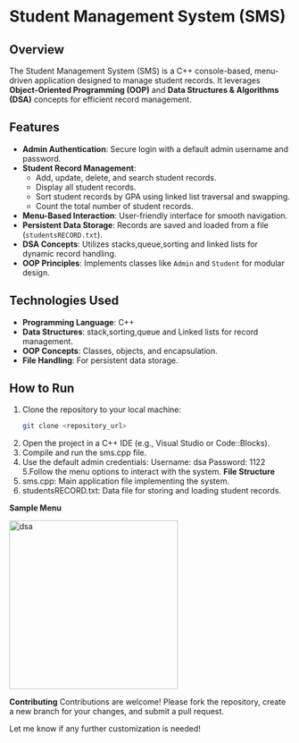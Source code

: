 # Student Management System (SMS)

## Overview
The Student Management System (SMS) is a C++ console-based, menu-driven application designed to manage student records. It leverages **Object-Oriented Programming (OOP)** and **Data Structures & Algorithms (DSA)** concepts for efficient record management.

## Features
- **Admin Authentication**: Secure login with a default admin username and password.
- **Student Record Management**:
  - Add, update, delete, and search student records.
  - Display all student records.
  - Sort student records by GPA using linked list traversal and swapping.
  - Count the total number of student records.
- **Menu-Based Interaction**: User-friendly interface for smooth navigation.
- **Persistent Data Storage**: Records are saved and loaded from a file (`studentsRECORD.txt`).
- **DSA Concepts**: Utilizes stacks,queue,sorting and linked lists for dynamic record handling.
- **OOP Principles**: Implements classes like `Admin` and `Student` for modular design.

## Technologies Used
- **Programming Language**: C++
- **Data Structures**: stack,sorting,queue and Linked lists for record management.
- **OOP Concepts**: Classes, objects, and encapsulation.
- **File Handling**: For persistent data storage.

## How to Run
1. Clone the repository to your local machine:
   ```bash
   git clone <repository_url>
2. Open the project in a C++ IDE (e.g., Visual Studio or Code::Blocks).
3. Compile and run the sms.cpp file.
4. Use the default admin credentials:
     Username: dsa
     Password: 1122
5.Follow the menu options to interact with the system.
**File Structure**
1. sms.cpp: Main application file implementing the system.
2. studentsRECORD.txt: Data file for storing and loading student records.
   
**Sample Menu**

<img width="302" alt="dsa" src="https://github.com/user-attachments/assets/f9931cb6-cf7a-4b53-b311-a425bd703354" />

**Contributing**
Contributions are welcome! Please fork the repository, create a new branch for your changes, and submit a pull request.

Let me know if any further customization is needed!



